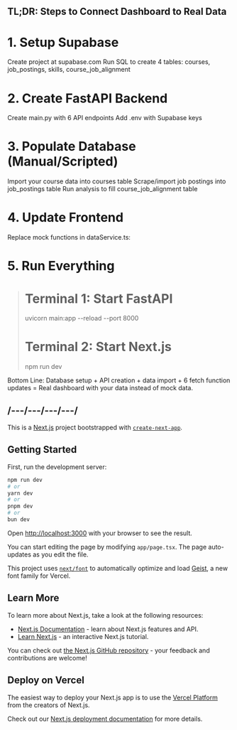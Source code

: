 ## TL;DR: Steps to Connect Dashboard to Real Data

# 1. Setup Supabase
Create project at supabase.com
Run SQL to create 4 tables: courses, job_postings, skills, course_job_alignment

# 2. Create FastAPI Backend
Create main.py with 6 API endpoints
Add .env with Supabase keys

# 3. Populate Database (Manual/Scripted)
Import your course data into courses table
Scrape/import job postings into job_postings table
Run analysis to fill course_job_alignment table

# 4. Update Frontend
Replace mock functions in dataService.ts:

# 5. Run Everything

> # Terminal 1: Start FastAPI
> uvicorn main:app --reload --port 8000
> 
> # Terminal 2: Start Next.js  
> npm run dev

Bottom Line: Database setup + API creation + data import + 6 fetch function updates = Real dashboard with your data instead of mock data.

## /---/---/---/---/

This is a [Next.js](https://nextjs.org) project bootstrapped with [`create-next-app`](https://nextjs.org/docs/app/api-reference/cli/create-next-app).

## Getting Started

First, run the development server:

```bash
npm run dev
# or
yarn dev
# or
pnpm dev
# or
bun dev
```

Open [http://localhost:3000](http://localhost:3000) with your browser to see the result.

You can start editing the page by modifying `app/page.tsx`. The page auto-updates as you edit the file.

This project uses [`next/font`](https://nextjs.org/docs/app/building-your-application/optimizing/fonts) to automatically optimize and load [Geist](https://vercel.com/font), a new font family for Vercel.

## Learn More

To learn more about Next.js, take a look at the following resources:

- [Next.js Documentation](https://nextjs.org/docs) - learn about Next.js features and API.
- [Learn Next.js](https://nextjs.org/learn) - an interactive Next.js tutorial.

You can check out [the Next.js GitHub repository](https://github.com/vercel/next.js) - your feedback and contributions are welcome!

## Deploy on Vercel

The easiest way to deploy your Next.js app is to use the [Vercel Platform](https://vercel.com/new?utm_medium=default-template&filter=next.js&utm_source=create-next-app&utm_campaign=create-next-app-readme) from the creators of Next.js.

Check out our [Next.js deployment documentation](https://nextjs.org/docs/app/building-your-application/deploying) for more details.

